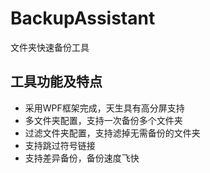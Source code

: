 # BackupAssistant
文件夹快速备份工具

## 工具功能及特点
* 采用WPF框架完成，天生具有高分屏支持
* 多文件夹配置，支持一次备份多个文件夹
* 过滤文件夹配置，支持滤掉无需备份的文件夹
* 支持跳过符号链接
* 支持差异备份，备份速度飞快
